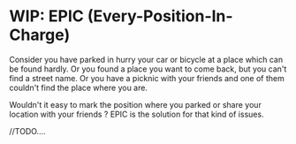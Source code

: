 # WIP: EPIC (Every-Position-In-Charge)

Consider you have parked in hurry your car or bicycle  at a place which can be found hardly.
Or you found a place you want to come back, but you can't find a street name. 
Or you have a picknic with your friends and one of them couldn't find the place where you are.

Wouldn't it easy to mark the position where you parked or share your location with your friends ?
EPIC is the solution for that kind of issues.

//TODO....
